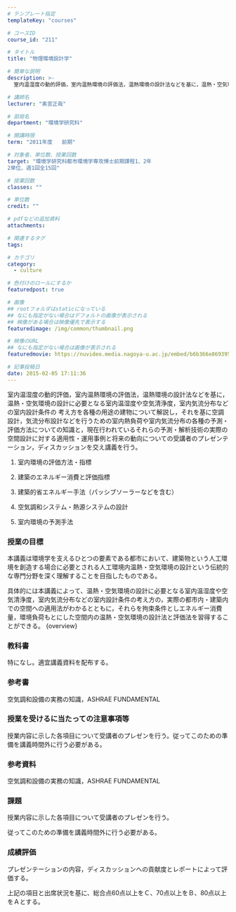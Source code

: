```yaml
---
# テンプレート指定
templateKey: "courses"

# コースID
course_id: "211"

# タイトル
title: "物理環境設計学"

# 簡単な説明
description: >-
  室内温湿度の動的評価，室内温熱環境の評価法，温熱環境の設計法などを基に，温熱・空気環境の設計に必要となる室内温湿度や空気清浄度，室内気流分布などの室内設計条件の 考え方を各種の用途の建物について解説し...

# 講師名
lecturer: "奥宮正哉"

# 部局名
department: "環境学研究科"

# 開講時限
term: "2011年度	前期"

# 対象者、単位数、授業回数
target: "環境学研究科都市環境学専攻博士前期課程1、2年
2単位、週1回全15回"

# 授業回数
classes: ""

# 単位数
credit: ""

# pdfなどの追加資料
attachments: 

# 関連するタグ
tags:

# カテゴリ
category:
  - culture

# 色付けのロールにするか
featuredpost: true

# 画像
## rootフォルダはstaticになっている
## なにも指定がない場合はデフォルトの画像が表示される
## 映像がある場合は映像優先で表示する
featuredimage: /img/common/thumbnail.png

# 映像のURL
## なにも指定がない場合は画像が表示される
featuredmovie: https://nuvideo.media.nagoya-u.ac.jp/embed/b6b366e869395dd9e052f6a26eac144bb9f59d80

# 記事投稿日
date: 2015-02-05 17:11:36
---
```


室内温湿度の動的評価，室内温熱環境の評価法，温熱環境の設計法などを基に，温熱・空気環境の設計に必要となる室内温湿度や空気清浄度，室内気流分布などの室内設計条件の 考え方を各種の用途の建物について解説し，それを基に空調設計，気流分布設計などを行うための室内熱負荷や室内気流分布の各種の予測・評価方法についての知識と，現在行われているそれらの予測・解析技術の実際の空間設計に対する適用性・運用事例と将来の動向についての受講者のプレゼンテーション，ディスカッションを交え講義を行う。

1. 室内環境の評価方法・指標

2. 建築のエネルギー消費と評価指標

3. 建築的省エネルギー手法（パッシブソーラーなどを含む）

4. 空気調和システム・熱源システムの設計

5. 室内環境の予測手法

### 授業の目標

本講義は環境学を支えるひとつの要素である都市において、建築物という人工環境を創造する場合に必要とされる人工環境内温熱・空気環境の設計という伝統的な専門分野を深く理解することを目指したものである。

具体的には本講義によって、温熱・空気環境の設計に必要となる室内温湿度や空気清浄度，室内気流分布などの室内設計条件の考え方の，実際の都市内・建築内での空間への適用法がわかるとともに，それらを拘束条件としエネルギー消費量，環境負荷もとにした空間内の温熱・空気環境の設計法と評価法を習得することができる。  {overview}

### 教科書

特になし。適宜講義資料を配布する。

### 参考書

空気調和設備の実務の知識，ASHRAE FUNDAMENTAL

### 授業を受けるに当たっての注意事項等

授業内容に示した各項目について受講者のプレゼンを行う。従ってこのための準備を講義時間外に行う必要がある。

### 参考資料

空気調和設備の実務の知識，ASHRAE FUNDAMENTAL

### 課題

授業内容に示した各項目について受講者のプレゼンを行う。

従ってこのための準備を講義時間外に行う必要がある。

### 成績評価

プレゼンテーションの内容，ディスカッションへの貢献度とレポートによって評価する。

上記の項目と出席状況を基に、総合点60点以上をＣ、70点以上をＢ、80点以上をＡとする。

